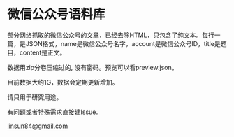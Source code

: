 # 微信公众号语料库

部分网络抓取的微信公众号的文章，已经去除HTML，只包含了纯文本。每行一篇，是JSON格式，name是微信公众号名字，account是微信公众号ID，title是题目，content是正文。

数据用zip分卷压缩过的, 没有密码。预览可以看preview.json。

目前数据大约1G，数据会定期更新增加。

请只用于研究用途。

有问题或者特殊需求直接建Issue。

linsun84@gmail.com

